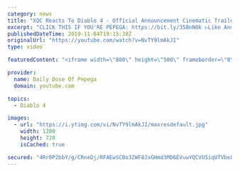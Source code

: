 ```yaml
---
category: news
title: "XQC Reacts To Diablo 4 - Official Announcement Cinematic Trailer (WITH CHAT)"
excerpt: "CLICK THIS IF YOU'RE PEPEGA: https://bit.ly/35BnN0k ▷Like And Subscribe! ▷ORIGINAL VIDEO: https://www.youtube.com/watch?v=0SSYzl9fXOQ&t=10s ..."
publishedDateTime: 2019-11-04T19:15:38Z
originalUrl: "https://youtube.com/watch?v=NvTY9lmAkJI"
type: video

featuredContent: "<iframe width=\"800\" height=\"500\" frameborder=\"0\" src=\"https://www.youtube.com/embed/NvTY9lmAkJI\" allow=\"accelerometer; autoplay; encrypted-media; gyroscope; picture-in-picture\" allowfullscreen></iframe>"

provider:
  name: Daily Dose Of Pepega
  domain: youtube.com

topics:
  - Diablo 4

images:
  - url: "https://i.ytimg.com/vi/NvTY9lmAkJI/maxresdefault.jpg"
    width: 1280
    height: 720
    isCached: true

secured: "4Rr0P2bbY/g/CRneDj/RFAEwSCBo32WF8JsGHmd3MD6EVuwYQCVU5iqUTVbeFDlmTBUt6A8zo9atD5LsD5GoscSvwrpLPFyAEEGlE2hgmcZkm3XyLmzVoj5h6uHGV8Ncql9ucHz90iJXLFaBEt5FUO88JtgBOJ/xSlnfJNnLAxEDXsHefS8VkJb/N3+MvgSjWhz2+MhncJHGRfi/TM8X4JVFFK9FYSIlhLGCh5jSSAAG9do5SSHm60ThbT7jlVGfUaNmp+clZRijq0oiUVpsnmSEh/SLWl6UWb1GcsGBVC3rIbcvwfbSLE3pIt+N7GlZ/anwDIEMoQw5ECKmVmoniYOkO+UymksGDbp2VRvO/WhiTPobdBxDaHkJvt+gVmO6RAm2PYS/uiehQ1NUbhZ1CKjxV7D4XoNxefRt8FlEOZUlbAdGLNM2FGVm3UQFvFnt;3DFeumHaS11XsaKz7uspnw=="
---
```


